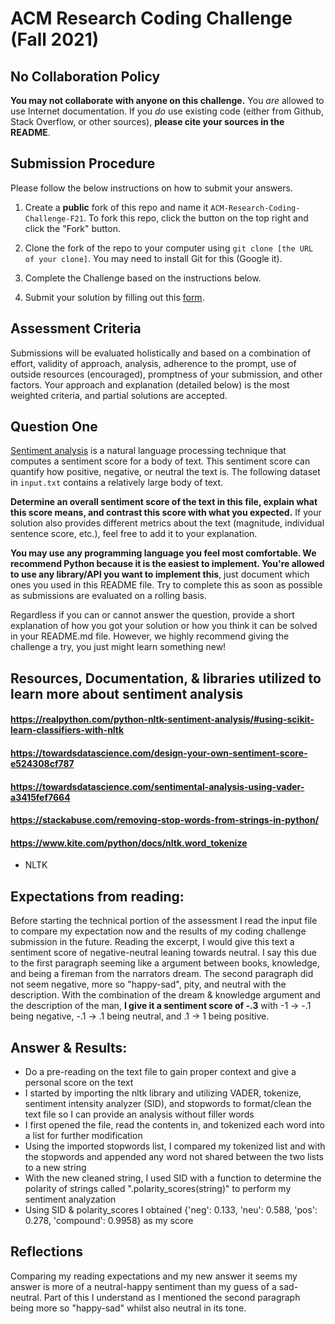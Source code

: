 # ACM Research Coding Challenge (Fall 2021)

## [](https://github.com/ACM-Research/Coding-Challenge-F21#no-collaboration-policy)No Collaboration Policy

**You may not collaborate with anyone on this challenge.**  You  _are_  allowed to use Internet documentation. If you  _do_  use existing code (either from Github, Stack Overflow, or other sources),  **please cite your sources in the README**.

## [](https://github.com/ACM-Research/Coding-Challenge-F21#submission-procedure)Submission Procedure

Please follow the below instructions on how to submit your answers.

1.  Create a  **public**  fork of this repo and name it  `ACM-Research-Coding-Challenge-F21`. To fork this repo, click the button on the top right and click the "Fork" button.

2.  Clone the fork of the repo to your computer using  `git clone [the URL of your clone]`. You may need to install Git for this (Google it).

3.  Complete the Challenge based on the instructions below.

4.  Submit your solution by filling out this [form](https://acmutd.typeform.com/to/zF1IcBGR).

## Assessment Criteria 

Submissions will be evaluated holistically and based on a combination of effort, validity of approach, analysis, adherence to the prompt, use of outside resources (encouraged), promptness of your submission, and other factors. Your approach and explanation (detailed below) is the most weighted criteria, and partial solutions are accepted. 

## [](https://github.com/ACM-Research/Coding-Challenge-S21#question-one)Question One

[Sentiment analysis](https://en.wikipedia.org/wiki/Sentiment_analysis) is a natural language processing technique that computes a sentiment score for a body of text. This sentiment score can quantify how positive, negative, or neutral the text is. The following dataset in  `input.txt`  contains a relatively large body of text.

**Determine an overall sentiment score of the text in this file, explain what this score means, and contrast this score with what you expected.**  If your solution also provides different metrics about the text (magnitude, individual sentence score, etc.), feel free to add it to your explanation.   

**You may use any programming language you feel most comfortable. We recommend Python because it is the easiest to implement. You're allowed to use any library/API you want to implement this**, just document which ones you used in this README file. Try to complete this as soon as possible as submissions are evaluated on a rolling basis.

Regardless if you can or cannot answer the question, provide a short explanation of how you got your solution or how you think it can be solved in your README.md file. However, we highly recommend giving the challenge a try, you just might learn something new!

## Resources, Documentation, & libraries  utilized to learn more about sentiment analysis
#### https://realpython.com/python-nltk-sentiment-analysis/#using-scikit-learn-classifiers-with-nltk ####
#### https://towardsdatascience.com/design-your-own-sentiment-score-e524308cf787 ####
#### https://towardsdatascience.com/sentimental-analysis-using-vader-a3415fef7664 ####
#### https://stackabuse.com/removing-stop-words-from-strings-in-python/ #### 
#### https://www.kite.com/python/docs/nltk.word_tokenize ####
* NLTK


## Expectations from reading:
Before starting the technical portion of the assessment I read the input file to compare my expectation now and the results of my coding challenge submission in the future. Reading the excerpt, I would give this text a sentiment score of negative-neutral leaning towards neutral. I say this due to the first paragraph seeming like a argument between books, knowledge, and being a fireman from the narrators dream. The second paragraph did not seem negative, more so "happy-sad", pity, and neutral with the description. With the combination of the dream & knowledge argument and the description of the man, **I give it a sentiment score of -.3** with -1 -> -.1 being negative, -.1 -> .1 being neutral, and .1 -> 1 being positive.

## Answer & Results:
* Do a pre-reading on the text file to gain proper context and give a personal score on the text
* I started by importing the nltk library and utilizing VADER, tokenize, sentiment intensity analyzer (SID), and stopwords to format/clean the text file so I can provide an analysis without filler words
* I first opened the file, read the contents in, and tokenized each word into a list for further modification
* Using the imported stopwords list, I compared my tokenized list and with the stopwords and appended any word not shared between the two lists to a new string
* With the new cleaned string, I used SID with a function to determine the polarity of strings called ".polarity_scores(string)" to perform my sentiment analyzation
* Using SID & polarity_scores I obtained {'neg': 0.133, 'neu': 0.588, 'pos': 0.278, 'compound': 0.9958} as my score
## Reflections
Comparing my reading expectations and my new answer it seems my answer is more of a neutral-happy sentiment than my guess of a sad-neutral. Part of this I understand as I mentioned the second paragraph being more so "happy-sad" whilst also neutral in its tone. 


